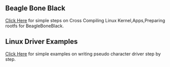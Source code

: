 ## Beagle Bone Black

[Click Here](bbb-porting) for simple steps on Cross Compiling Linux Kernel,Apps,Preparing rootfs for BeagleBoneBlack.

## Linux Driver Examples

[Click Here](ldd-examples/pseudo-char-driver) for simple examples on writing pseudo character driver step by step.
